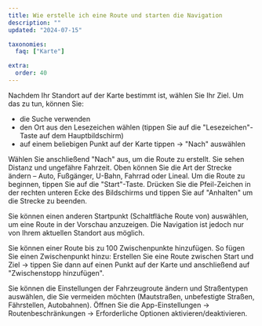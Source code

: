 ```yaml
---
title: Wie erstelle ich eine Route und starten die Navigation
description: ""
updated: "2024-07-15"

taxonomies:
  faq: ["Karte"]

extra:
  order: 40
---
```


Nachdem Ihr Standort auf der Karte bestimmt ist, wählen Sie Ihr Ziel. Um das zu tun, können Sie:

* die Suche verwenden
* den Ort aus den Lesezeichen wählen (tippen Sie auf die "Lesezeichen"-Taste auf dem Hauptbildschirm)
* auf einem beliebigen Punkt auf der Karte tippen → "Nach" auswählen

Wählen Sie anschließend "Nach" aus, um die Route zu erstellt. Sie sehen Distanz und ungefähre Fahrzeit. Oben können Sie die Art der Strecke ändern – Auto, Fußgänger, U-Bahn, Fahrrad oder Lineal. Um die Route zu beginnen, tippen Sie auf die "Start"-Taste. Drücken Sie die Pfeil-Zeichen in der rechten unteren Ecke des Bildschirms und tippen Sie auf "Anhalten" um die Strecke zu beenden.

Sie können einen anderen Startpunkt (Schaltfläche Route von) auswählen, um eine Route in der Vorschau anzuzeigen. Die Navigation ist jedoch nur von Ihrem aktuellen Standort aus möglich.

Sie können einer Route bis zu 100 Zwischenpunkte hinzufügen. So fügen Sie einen Zwischenpunkt hinzu: Erstellen Sie eine Route zwischen Start und Ziel → tippen Sie dann auf einen Punkt auf der Karte und anschließend auf "Zwischenstopp hinzufügen".

Sie können die Einstellungen der Fahrzeugroute ändern und Straßentypen auswählen, die Sie vermeiden möchten (Mautstraßen, unbefestigte Straßen, Fährstellen, Autobahnen). Öffnen Sie die App-Einstellungen → Routenbeschränkungen → Erforderliche Optionen aktivieren/deaktivieren.
